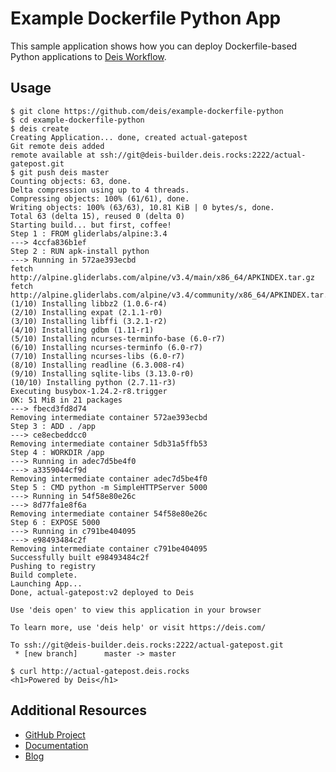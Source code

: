 Example Dockerfile Python App
=============================

This sample application shows how you can deploy Dockerfile-based
Python applications to [Deis Workflow][].

## Usage

```console
$ git clone https://github.com/deis/example-dockerfile-python
$ cd example-dockerfile-python
$ deis create
Creating Application... done, created actual-gatepost
Git remote deis added
remote available at ssh://git@deis-builder.deis.rocks:2222/actual-gatepost.git
$ git push deis master
Counting objects: 63, done.
Delta compression using up to 4 threads.
Compressing objects: 100% (61/61), done.
Writing objects: 100% (63/63), 10.81 KiB | 0 bytes/s, done.
Total 63 (delta 15), reused 0 (delta 0)
Starting build... but first, coffee!
Step 1 : FROM gliderlabs/alpine:3.4
---> 4ccfa836b1ef
Step 2 : RUN apk-install python
---> Running in 572ae393ecbd
fetch http://alpine.gliderlabs.com/alpine/v3.4/main/x86_64/APKINDEX.tar.gz
fetch http://alpine.gliderlabs.com/alpine/v3.4/community/x86_64/APKINDEX.tar.gz
(1/10) Installing libbz2 (1.0.6-r4)
(2/10) Installing expat (2.1.1-r0)
(3/10) Installing libffi (3.2.1-r2)
(4/10) Installing gdbm (1.11-r1)
(5/10) Installing ncurses-terminfo-base (6.0-r7)
(6/10) Installing ncurses-terminfo (6.0-r7)
(7/10) Installing ncurses-libs (6.0-r7)
(8/10) Installing readline (6.3.008-r4)
(9/10) Installing sqlite-libs (3.13.0-r0)
(10/10) Installing python (2.7.11-r3)
Executing busybox-1.24.2-r8.trigger
OK: 51 MiB in 21 packages
---> fbecd3fd8d74
Removing intermediate container 572ae393ecbd
Step 3 : ADD . /app
---> ce8ecbeddcc0
Removing intermediate container 5db31a5ffb53
Step 4 : WORKDIR /app
---> Running in adec7d5be4f0
---> a3359044cf9d
Removing intermediate container adec7d5be4f0
Step 5 : CMD python -m SimpleHTTPServer 5000
---> Running in 54f58e80e26c
---> 8d77fa1e8f6a
Removing intermediate container 54f58e80e26c
Step 6 : EXPOSE 5000
---> Running in c791be404095
---> e98493484c2f
Removing intermediate container c791be404095
Successfully built e98493484c2f
Pushing to registry
Build complete.
Launching App...
Done, actual-gatepost:v2 deployed to Deis

Use 'deis open' to view this application in your browser

To learn more, use 'deis help' or visit https://deis.com/

To ssh://git@deis-builder.deis.rocks:2222/actual-gatepost.git
 * [new branch]      master -> master

$ curl http://actual-gatepost.deis.rocks
<h1>Powered by Deis</h1>
```

## Additional Resources

* [GitHub Project](https://github.com/deis/workflow)
* [Documentation](https://deis.com/docs/workflow/)
* [Blog](https://deis.com/blog/)

[Deis Workflow]: https://github.com/deis/workflow#readme

